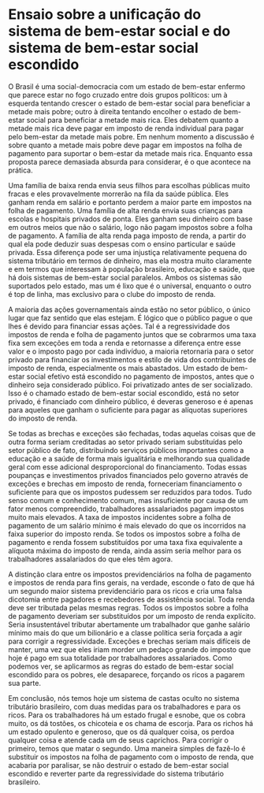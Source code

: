 # Ensaio sobre a unificação do sistema de bem-estar social e do sistema de bem-estar social escondido

O Brasil é uma social-democracia com um estado de bem-estar enfermo que parece estar no fogo cruzado entre dois grupos políticos: um à esquerda tentando crescer o estado de bem-estar social para beneficiar a metade mais pobre; outro à direita tentando encolher o estado de bem-estar social para beneficiar a metade mais rica. Eles debatem quanto a metade mais rica deve pagar em imposto de renda individual para pagar pelo bem-estar da metade mais pobre. Em nenhum momento a discussão é sobre quanto a metade mais pobre deve pagar em impostos na folha de pagamento para suportar o bem-estar da metade mais rica. Enquanto essa proposta parece demasiada absurda para considerar, é o que acontece na prática.

Uma família de baixa renda envia seus filhos para escolhas públicas muito fracas e eles provavelmente morrerão na fila da saúde pública. Eles ganham renda em salário e portanto perdem a maior parte em impostos na folha de pagamento. Uma família de alta renda envia suas crianças para escolas e hospitais privados de ponta. Eles ganham seu dinheiro com base em outros meios que não o salário, logo não pagam impostos sobre a folha de pagamento. A família de alta renda paga imposto de renda, a partir do qual ela pode deduzir suas despesas com o ensino particular e saúde privada. Essa diferença pode ser uma injustiça relativamente pequena do sistema tributário em termos de dinheiro, mas ela mostra muito claramente e em termos que interessam à população brasileiro, educação e saúde, que há dois sistemas de bem-estar social paralelos. Ambos os sistemas são suportados pelo estado, mas um é lixo que é o universal, enquanto o outro é top de linha, mas exclusivo para o clube do imposto de renda.

A maioria das ações governamentais ainda estão no setor público, o único lugar que faz sentido que elas estejam. É lógico que o público pague o que lhes é devido para financiar essas ações. Tal é a regressividade dos impostos de renda e folha de pagamento juntos que se cobrarmos uma taxa fixa sem exceções em toda a renda e retornasse a diferença entre esse valor e o imposto pago por cada indivíduo, a maioria retornaria para o setor privado para financiar os investimentos e estilo de vida dos contribuintes de imposto de renda, especialmente os mais abastados. Um estado de bem-estar social efetivo está escondido no pagamento de impostos, antes que o dinheiro seja considerado público. Foi privatizado antes de ser socializado. Isso é o chamado estado de bem-estar social escondido, está no setor privado, é financiado com dinheiro público, é deveras generoso e é apenas para aqueles que ganham o suficiente para pagar as alíquotas superiores do imposto de renda.

Se todas as brechas e exceções são fechadas, todas aquelas coisas que de outra forma seriam creditadas ao setor privado seriam substituídas pelo setor público de fato, distribuindo serviços públicos importantes como a educação e a saúde de forma mais igualitária e melhorando sua qualidade geral com esse adicional desproporcional do financiamento. Todas essas poupanças e investimentos privados financiados pelo governo através de exceções e brechas em imposto de renda, forneceriam financiamento o suficiente para que os impostos pudessem ser reduzidos para todos. Tudo senso comum e conhecimento comum, mas insuficiente por causa de um fator menos compreendido, trabalhadores assalariados pagam impostos muito mais elevados. A taxa de impostos incidentes sobre a folha de pagamento de um salário mínimo é mais elevado do que os incorridos na faixa superior do imposto renda. Se todos os impostos sobre a folha de pagamento e renda fossem substituídos por uma taxa fixa equivalente a alíquota máxima do imposto de renda, ainda assim seria melhor para os trabalhadores assalariados do que eles têm agora.

A distinção clara entre os impostos previdenciários na folha de pagamento e impostos de renda para fins gerais, na verdade, esconde o fato de que há um segundo maior sistema previdenciário para os ricos e cria uma falsa dicotomia entre pagadores e recebedores de assistência social. Toda renda deve ser tributada pelas mesmas regras. Todos os impostos sobre a folha de pagamento deveriam ser substituídos por um imposto de renda explícito. Seria insustentável tributar abertamente um trabalhador que ganhe salário mínimo mais do que um bilionário e a classe política seria forçada a agir para corrigir a regressividade. Exceções e brechas seriam mais difíceis de manter, uma vez que eles iriam morder um pedaço grande do imposto que hoje é pago em sua totalidade por trabalhadores assalariados. Como podemos ver, se aplicarmos as regras do estado de bem-estar social escondido para os pobres, ele desaparece, forçando os ricos a pagarem sua parte.

Em conclusão, nós temos hoje um sistema de castas oculto no sistema tributário brasileiro, com duas medidas para os trabalhadores e para os ricos. Para os trabalhadores há um estado frugal e esnobe, que os cobra muito, os dá tostões, os chicoteia e os chama de escorja. Para os richos há um estado opulento e generoso, que os dá qualquer coisa, os perdoa qualquer coisa e atende cada um de seus caprichos. Para corrigir o primeiro, temos que matar o segundo. Uma maneira simples de fazê-lo é substituir os impostos na folha de pagamento com o imposto de renda, que acabaria por paralisar, se não destruir o estado de bem-estar social escondido e reverter parte da regressividade do sistema tributário brasileiro.
